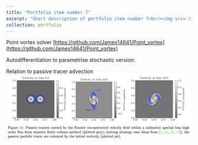 ```yaml
---
title: "Portfolio item number 7"
excerpt: "Short description of portfolio item number 7<br/><img src='/images/point_vortex.png'>"
collection: portfolio
---
```

Point vortex solver [https://github.com/James14641/Point_vortex](https://github.com/James14641/Point_vortex) 

Autodifferentiation to parametrise stochastic version: 


Relation to passive tracer advection
<br/><img src='/images/carried_tracers.png'>
